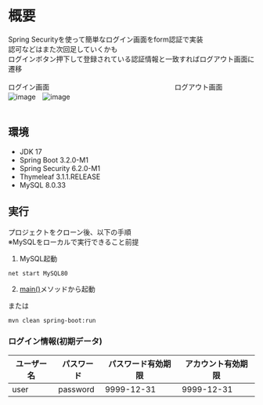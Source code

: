 # 概要
 Spring Securityを使って簡単なログイン画面をform認証で実装<br>
 認可などはまた次回足していくかも<br>
 ログインボタン押下して登録されている認証情報と一致すればログアウト画面に遷移<br>
<br>
ログイン画面　　　　　　　　　　　　　　　　 　　ログアウト画面<br>
![image](https://github.com/Katsu0424/securityDemo/assets/69413292/b9046444-5c3e-49d1-b993-5d63701d71bc)　![image](https://github.com/Katsu0424/securityDemo/assets/69413292/0dc10d6d-41ca-4722-a43b-d7d129d2f882)
<br><br>

## 環境
- JDK 17
- Spring Boot 3.2.0-M1
- Spring Security 6.2.0-M1
- Thymeleaf 3.1.1.RELEASE
- MySQL 8.0.33

## 実行
プロジェクトをクローン後、以下の手順<br>
※MySQLをローカルで実行できること前提<br>

1. MySQL起動
```
net start MySQL80
```
2. [main()](https://github.com/Katsu0424/securityDemo/blob/main/src/main/java/com/example/securityDemo/SecurityDemoApplication.java)メソッドから起動

または
```
mvn clean spring-boot:run
```

### ログイン情報(初期データ)
| ユーザー名 | パスワード | パスワード有効期限 | アカウント有効期限 |
| ---- | ---- | ---- | ---- |
| user | password | 9999-12-31 | 9999-12-31 |
